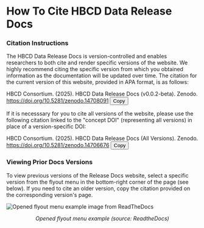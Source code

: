 # How To Cite HBCD Data Release Docs

### Citation Instructions
The HBCD Data Release Docs is version-controlled and enables researchers to both cite and render specific versions of the website. We highly recommend citing the specific version from which you obtained information as the documentation will be updated over time. The citation for the current version of this website, provided in APA format, is as follows:

<div class="copy-box">
  <div class="copy-text-container">
    <span id="specific-text">HBCD Consortium. (2025). HBCD Data Release Docs (v0.0.2-beta). Zenodo. <a href="https://doi.org/10.5281/zenodo.14708091">https://doi.org/10.5281/zenodo.14708091</a></span>
    <button class="copy-button">Copy</button>
  </div>
</div>

If it is necesssary for you to cite all versions of the website, please use the following citation linked to the "concept DOI" (representing all versions) in place of a version-specific DOI:

<div class="copy-box">
  <div class="copy-text-container">
    <span id="specific-text">HBCD Consortium. (2025). HBCD Data Release Docs (All Versions). Zenodo. <a href="https://doi.org/10.5281/zenodo.14706676">https://doi.org/10.5281/zenodo.14706676</a></span>
    <button class="copy-button">Copy</button>
  </div>
</div>

### Viewing Prior Docs Versions
To view previous versions of the Release Docs website, select a specific version from the flyout menu in the bottom-right corner of the page (see below). If you need to cite an older version, copy the citation provided on the corresponding version's page.

<div class="img-with-text">
    <img src="../images/flyout-addons.webp" alt="Opened flyout menu example image from ReadTheDocs" class="center">
    <p style="text-align: center;"><i>Opened flyout menu example (source: ReadtheDocs)</i></p>
</div>


